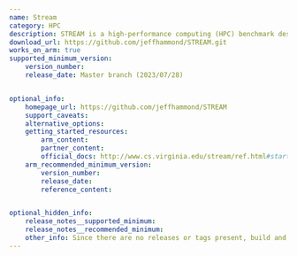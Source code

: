 ```yaml
---
name: Stream
category: HPC
description: STREAM is a high-performance computing (HPC) benchmark designed to measure the memory bandwidth of a system.
download_url: https://github.com/jeffhammond/STREAM.git
works_on_arm: true
supported_minimum_version:
    version_number: 
    release_date: Master branch (2023/07/28)


optional_info:
    homepage_url: https://github.com/jeffhammond/STREAM
    support_caveats:
    alternative_options:
    getting_started_resources:
        arm_content:
        partner_content:
        official_docs: http://www.cs.virginia.edu/stream/ref.html#start
    arm_recommended_minimum_version:
        version_number:
        release_date:
        reference_content:


optional_hidden_info:
    release_notes__supported_minimum:
    release_notes__recommended_minimum:
    other_info: Since there are no releases or tags present, build and test was directly done via latest master branch.
---
```

